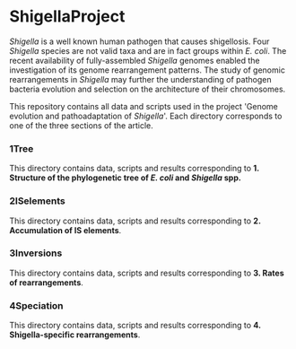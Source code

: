# ShigellaProject
*Shigella* is a well known human pathogen that causes shigellosis. Four *Shigella* species are not valid taxa and are in fact groups within *E. coli*. The recent availability of fully-assembled *Shigella* genomes enabled the investigation of its genome rearrangement patterns. The study of genomic rearrangements in *Shigella* may further the understanding of pathogen bacteria evolution and selection on the architecture of their chromosomes.

This repository contains all data and scripts used in the project 'Genome evolution and pathoadaptation of _Shigella_'. Each directory corresponds to one of the three sections of the article.

### 1Tree
This directory contains data, scripts and results corresponding to **1. Structure of the phylogenetic tree of _E. coli_ and _Shigella_ spp.**

### 2ISelements
This directory contains data, scripts and results corresponding to **2. Accumulation of IS elements**.

### 3Inversions
This directory contains data, scripts and results corresponding to **3. Rates of rearrangements**.

### 4Speciation
This directory contains data, scripts and results corresponding to **4. Shigella-specific rearrangements**.
